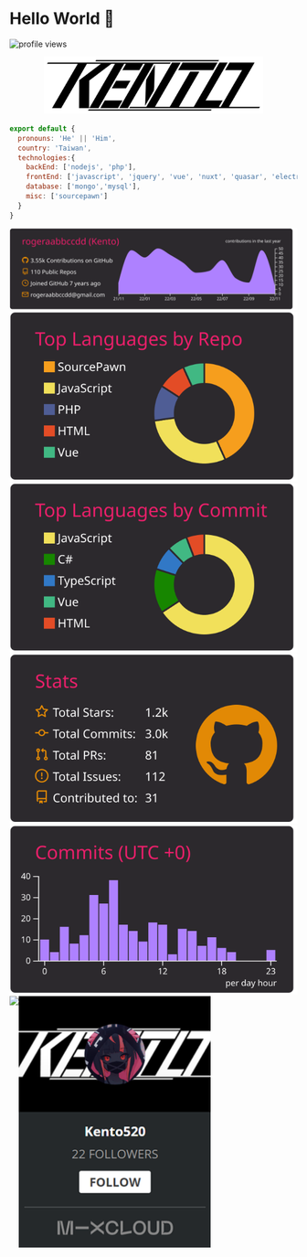 # Hello World 👋

![profile views](https://komarev.com/ghpvc/?username=rogeraabbccdd)

<div align="center">
	<img src="logo.svg" height="100">
</div>

```js
export default {
  pronouns: 'He' || 'Him',
  country: 'Taiwan',
  technologies:{
    backEnd: ['nodejs', 'php'],
    frontEnd: ['javascript', 'jquery', 'vue', 'nuxt', 'quasar', 'electron'],
    database: ['mongo','mysql'],
    misc: ['sourcepawn']
  }
}
```

[![](https://raw.githubusercontent.com/rogeraabbccdd/github-profile-summary-cards/master/profile-summary-card-output/monokai/0-profile-details.svg)](https://github.com/vn7n24fzkq/github-profile-summary-cards)
[![](https://raw.githubusercontent.com/rogeraabbccdd/github-profile-summary-cards/master/profile-summary-card-output/monokai/1-repos-per-language.svg)](https://github.com/vn7n24fzkq/github-profile-summary-cards)
[![](https://raw.githubusercontent.com/rogeraabbccdd/github-profile-summary-cards/master/profile-summary-card-output/monokai/2-most-commit-language.svg)](https://github.com/vn7n24fzkq/github-profile-summary-cards)
[![](https://raw.githubusercontent.com/rogeraabbccdd/github-profile-summary-cards/master/profile-summary-card-output/monokai/3-stats.svg)](https://github.com/vn7n24fzkq/github-profile-summary-cards)
[![](https://raw.githubusercontent.com/rogeraabbccdd/github-profile-summary-cards/master/profile-summary-card-output/monokai/4-productive-time.svg)](https://github.com/vn7n24fzkq/github-profile-summary-cards)
<a href="https://spotify-github-profile.vercel.app/api/view?uid=dreamer0520&redirect=true" target="_blank">
   <img src="https://spotify-github-profile.vercel.app/api/view?uid=dreamer0520&cover_image=true" align="left" height="440">
</a>
<a href="https://www.mixcloud.com/kento520/" target="_blank">
   <img src="https://raw.githubusercontent.com/rogeraabbccdd/rogeraabbccdd/master/mixcloud.png" align="left" height="440">
</a>
